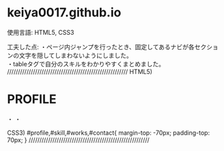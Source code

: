 # keiya0017.github.io
使用言語:
HTML5, CSS3

工夫した点: 
・ページ内ジャンプを行ったとき、固定してあるナビが各セクションの文字を隠してしまわないようにしました。         
・tableタグで自分のスキルをわかりやすくまとめました。
////////////////////////////////////////////////////////
HTML5)
<h1 class="section-title" id="profile">PROFILE</h1>
・
・

CSS3)
#profile,#skill,#works,#contact{
  margin-top: -70px;
  padding-top: 70px;
}
////////////////////////////////////////////////////////
